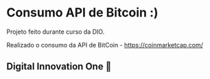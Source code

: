# Consumo API de Bitcoin  :)

Projeto feito durante curso da DIO.

Realizado o consumo da API de BitCoin - https://coinmarketcap.com/

##  Digital Innovation One 🚀
